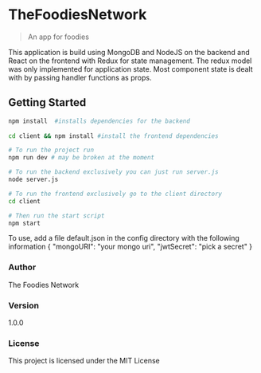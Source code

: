 # TheFoodiesNetwork

> An app for foodies

This application is build using MongoDB and NodeJS on the backend and React on the frontend with Redux for state management. The redux model was only implemented for application state. Most component state is dealt with by passing handler functions as props.

## Getting Started

```bash
npm install  #installs dependencies for the backend
 
cd client && npm install #install the frontend dependencies

# To run the project run
npm run dev # may be broken at the moment

# To run the backend exclusively you can just run server.js
node server.js

# To run the frontend exclusively go to the client directory
cd client

# Then run the start script
npm start
```

To use, add a file default.json in the config directory with the following information
{
"mongoURI": "your mongo uri",
"jwtSecret": "pick a secret"
}

### Author

The Foodies Network

### Version

1.0.0

### License

This project is licensed under the MIT License
